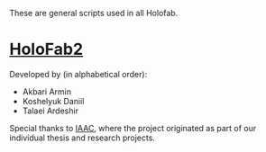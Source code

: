 These are general scripts used in all Holofab.

# [HoloFab2](https://holofab.github.io/)

Developed by (in alphabetical order):

- Akbari Armin
- Koshelyuk Daniil
- Talaei Ardeshir

Special thanks to [IAAC](https://iaac.net/), where the project originated as part of our individual thesis and research projects.
